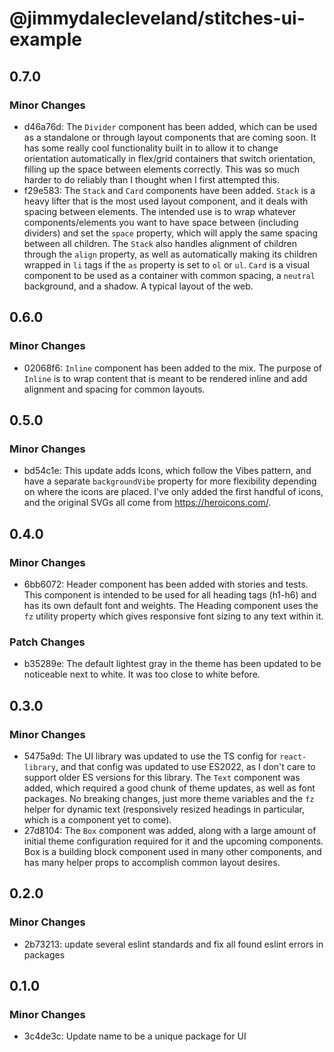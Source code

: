 # @jimmydalecleveland/stitches-ui-example

## 0.7.0

### Minor Changes

- d46a76d: The `Divider` component has been added, which can be used as a standalone or through layout components that are coming soon. It has some really cool functionality built in to allow it to change orientation automatically in flex/grid containers that switch orientation, filling up the space between elements correctly. This was so much harder to do reliably than I thought when I first attempted this.
- f29e583: The `Stack` and `Card` components have been added. `Stack` is a heavy lifter that is the most used layout component, and it deals with spacing between elements. The intended use is to wrap whatever components/elements you want to have space between (including dividers) and set the `space` property, which will apply the same spacing between all children. The `Stack` also handles alignment of children through the `align` property, as well as automatically making its children wrapped in `li` tags if the `as` property is set to `ol` or `ul`. `Card` is a visual component to be used as a container with common spacing, a `neutral` background, and a shadow. A typical layout of the web.

## 0.6.0

### Minor Changes

- 02068f6: `Inline` component has been added to the mix. The purpose of `Inline` is to wrap content that is meant to be rendered inline and add alignment and spacing for common layouts.

## 0.5.0

### Minor Changes

- bd54c1e: This update adds Icons, which follow the Vibes pattern, and have a separate `backgroundVibe` property for more flexibility depending on where the icons are placed. I've only added the first handful of icons, and the original SVGs all come from https://heroicons.com/.

## 0.4.0

### Minor Changes

- 6bb6072: Header component has been added with stories and tests. This component is intended to be used for all heading tags (h1-h6) and has its own default font and weights. The Heading component uses the `fz` utility property which gives responsive font sizing to any text within it.

### Patch Changes

- b35289e: The default lightest gray in the theme has been updated to be noticeable next to white. It was too close to white before.

## 0.3.0

### Minor Changes

- 5475a9d: The UI library was updated to use the TS config for `react-library`, and that config was updated to use ES2022, as I don't care to support older ES versions for this library. The `Text` component was added, which required a good chunk of theme updates, as well as font packages. No breaking changes, just more theme variables and the `fz` helper for dynamic text (responsively resized headings in particular, which is a component yet to come).
- 27d8104: The `Box` component was added, along with a large amount of initial theme configuration required for it and the upcoming components. Box is a building block component used in many other components, and has many helper props to accomplish common layout desires.

## 0.2.0

### Minor Changes

- 2b73213: update several eslint standards and fix all found eslint errors in packages

## 0.1.0

### Minor Changes

- 3c4de3c: Update name to be a unique package for UI

